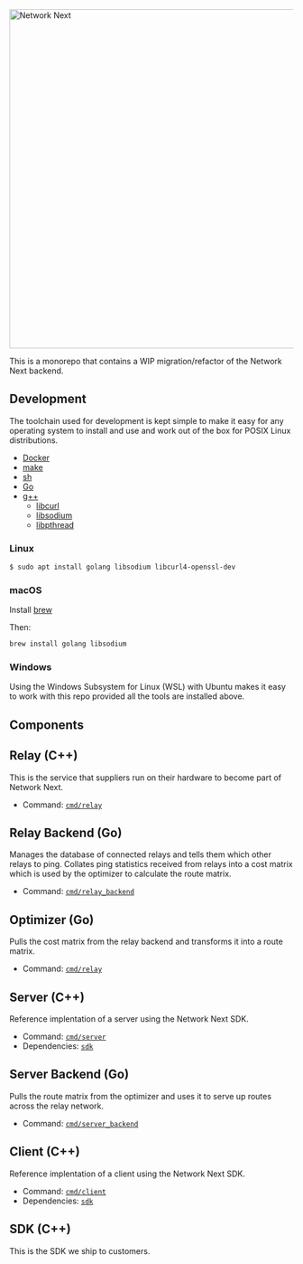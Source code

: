 <img src="https://static.wixstatic.com/media/799fd4_0512b6edaeea4017a35613b4c0e9fc0b~mv2.jpg/v1/fill/w_1200,h_140,al_c,q_80,usm_0.66_1.00_0.01/networknext_logo_colour_black_RGB_tightc.jpg" alt="Network Next" width="600"/>

<br>

This is a monorepo that contains a WIP migration/refactor of the Network Next backend.

## Development

The toolchain used for development is kept simple to make it easy for any operating system to install and use and work out of the box for POSIX Linux distributions.

- [Docker](https://www.docker.com)
- [make](http://man7.org/linux/man-pages/man1/make.1.html)
- [sh](https://linux.die.net/man/1/sh)
- [Go](https://golang.org/dl/#stable)
- [g++](http://man7.org/linux/man-pages/man1/g++.1.html)
    - [libcurl](https://curl.haxx.se/libcurl/)
    - [libsodium](https://libsodium.gitbook.io)
    - [libpthread](https://www.gnu.org/software/hurd/libpthread.html)

### Linux

```sh
$ sudo apt install golang libsodium libcurl4-openssl-dev
```

### macOS

Install [brew](https://brew.sh)

Then:

```sh
brew install golang libsodium
```

### Windows

Using the Windows Subsystem for Linux (WSL) with Ubuntu makes it easy to work with this repo provided all the tools are installed above.

## Components

## Relay (C++)

This is the service that suppliers run on their hardware to become part of Network Next.

- Command: [`cmd/relay`](./cmd/relay)

## Relay Backend (Go)

Manages the database of connected relays and tells them which other relays to ping. Collates ping statistics received from relays into a cost matrix which is used by the optimizer to calculate the route matrix.

- Command: [`cmd/relay_backend`](./cmd/relay_backend)

## Optimizer (Go)

Pulls the cost matrix from the relay backend and transforms it into a route matrix.

- Command: [`cmd/relay`](./cmd/relay)

## Server (C++)

Reference implentation of a server using the Network Next SDK.

- Command: [`cmd/server`](./cmd/server)
- Dependencies: [`sdk`](./sdk)

## Server Backend (Go)

Pulls the route matrix from the optimizer and uses it to serve up routes across the relay network.

- Command: [`cmd/server_backend`](./cmd/server_backend)

## Client (C++)

Reference implentation of a client using the Network Next SDK. 

- Command: [`cmd/client`](./cmd/client)
- Dependencies: [`sdk`](./sdk)

## SDK (C++)

This is the SDK we ship to customers.
